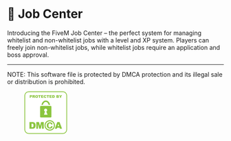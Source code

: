 # 💼 Job Center

Introducing the FiveM Job Center – the perfect system for managing whitelist and non-whitelist jobs with a level and XP system. Players can freely join non-whitelist jobs, while whitelist jobs require an application and boss approval.

***

NOTE: This software file is protected by DMCA protection and its illegal sale or distribution is prohibited.

<figure><img src="../.gitbook/assets/image (13).png" alt=""><figcaption></figcaption></figure>